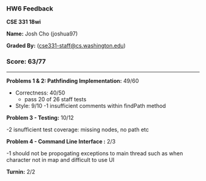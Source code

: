 ### HW6 Feedback

**CSE 331 18wi**

**Name:** Josh Cho (joshua97)

**Graded By:** <Sarah Yu> (cse331-staff@cs.washington.edu)

### Score: 63/77
--- 
**Problems 1 & 2: Pathfinding Implementation:** 49/60

- Correctness: 40/50
  - pass 20 of 26 staff tests
- Style: 9/10
  -1 insufficient comments within findPath method


**Problem 3 - Testing:** 10/12

  -2 isnufficient test coverage: missing nodes, no path etc

**Problem 4 - Command Line Interface :** 2/3

-1 should not be propogating exceptions to main thread such as when character not in map and difficult to use UI

**Turnin:** 2/2

